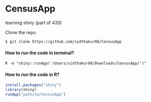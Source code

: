 # CensusApp
learning shiny (part of 433)

Clone the repo.
```
$ git clone https://github.com/sidthakur08/CensusApp
```

#### How to run the code in terminal?
```
R -e "shiny::runApp('/Users/sidthakur08/Downloads/CensusApp/')"
```

#### How to run the code in R?
``` r
install.packages("shiny")
library(shiny)
runApp("path/to/CensusApp")
```
